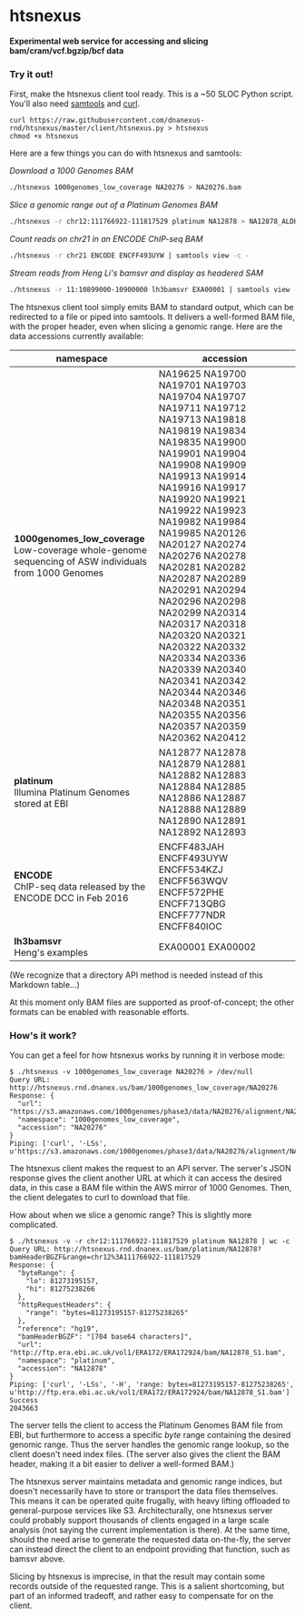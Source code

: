 # htsnexus

**Experimental web service for accessing and slicing bam/cram/vcf.bgzip/bcf data**

### Try it out!

First, make the htsnexus client tool ready. This is a ~50 SLOC Python script. You'll also need [samtools](http://www.htslib.org/) and [curl](https://curl.haxx.se/).

```
curl https://raw.githubusercontent.com/dnanexus-rnd/htsnexus/master/client/htsnexus.py > htsnexus
chmod +x htsnexus
```

Here are a few things you can do with htsnexus and samtools:

*Download a 1000 Genomes BAM*
```bash
./htsnexus 1000genomes_low_coverage NA20276 > NA20276.bam
```

*Slice a genomic range out of a Platinum Genomes BAM*

```bash
./htsnexus -r chr12:111766922-111817529 platinum NA12878 > NA12878_ALDH2.bam
```

*Count reads on chr21 in an ENCODE ChIP-seq BAM*

```bash
./htsnexus -r chr21 ENCODE ENCFF493UYW | samtools view -c -
```

*Stream reads from Heng Li's bamsvr and display as headered SAM*

```bash
./htsnexus -r 11:10899000-10900000 lh3bamsvr EXA00001 | samtools view -h - | less -S
```

The htsnexus client tool simply emits BAM to standard output, which can be redirected to a file or piped into samtools. It delivers a well-formed BAM file, with the proper header, even when slicing a genomic range. Here are the data accessions currently available:

| namespace | accession |
| --- | --- |
| **1000genomes_low_coverage** <br/> Low-coverage whole-genome sequencing of ASW individuals from 1000 Genomes | NA19625 NA19700 NA19701 NA19703 NA19704 NA19707 NA19711 NA19712 NA19713 NA19818 NA19819 NA19834 NA19835 NA19900 NA19901 NA19904 NA19908 NA19909 NA19913 NA19914 NA19916 NA19917 NA19920 NA19921 NA19922 NA19923 NA19982 NA19984 NA19985 NA20126 NA20127 NA20274 NA20276 NA20278 NA20281 NA20282 NA20287 NA20289 NA20291 NA20294 NA20296 NA20298 NA20299 NA20314 NA20317 NA20318 NA20320 NA20321 NA20322 NA20332 NA20334 NA20336 NA20339 NA20340 NA20341 NA20342 NA20344 NA20346 NA20348 NA20351 NA20355 NA20356 NA20357 NA20359 NA20362 NA20412 |
| **platinum** <br/> Illumina Platinum Genomes stored at EBI | NA12877 NA12878 NA12879 NA12881 NA12882 NA12883 NA12884 NA12885 NA12886 NA12887 NA12888 NA12889 NA12890 NA12891 NA12892 NA12893 |
| **ENCODE** <br/> ChIP-seq data released by the ENCODE DCC in Feb 2016 | ENCFF483JAH ENCFF493UYW ENCFF534KZJ ENCFF563WQV ENCFF572PHE ENCFF713QBG ENCFF777NDR ENCFF840IOC |
| **lh3bamsvr** <br/> Heng's examples | EXA00001 EXA00002 |

(We recognize that a directory API method is needed instead of this Markdown table...)

At this moment only BAM files are supported as proof-of-concept; the other formats can be enabled with reasonable efforts.

### How's it work?

You can get a feel for how htsnexus works by running it in verbose mode:

```
$ ./htsnexus -v 1000genomes_low_coverage NA20276 > /dev/null
Query URL: http://htsnexus.rnd.dnanex.us/bam/1000genomes_low_coverage/NA20276
Response: {
  "url": "https://s3.amazonaws.com/1000genomes/phase3/data/NA20276/alignment/NA20276.mapped.ILLUMINA.bwa.ASW.low_coverage.20120522.bam",
  "namespace": "1000genomes_low_coverage",
  "accession": "NA20276"
}
Piping: ['curl', '-LSs', u'https://s3.amazonaws.com/1000genomes/phase3/data/NA20276/alignment/NA20276.mapped.ILLUMINA.bwa.ASW.low_coverage.20120522.bam']
```

The htsnexus client makes the request to an API server. The server's JSON response gives the client another URL at which it can access the desired data, in this case a BAM file within the AWS mirror of 1000 Genomes. Then, the client delegates to curl to download that file.

How about when we slice a genomic range? This is slightly more complicated.

```
$ ./htsnexus -v -r chr12:111766922-111817529 platinum NA12878 | wc -c
Query URL: http://htsnexus.rnd.dnanex.us/bam/platinum/NA12878?bamHeaderBGZF&range=chr12%3A111766922-111817529
Response: {
  "byteRange": {
    "lo": 81273195157,
    "hi": 81275238266
  },
  "httpRequestHeaders": {
    "range": "bytes=81273195157-81275238265"
  },
  "reference": "hg19",
  "bamHeaderBGZF": "[704 base64 characters]",
  "url": "http://ftp.era.ebi.ac.uk/vol1/ERA172/ERA172924/bam/NA12878_S1.bam",
  "namespace": "platinum",
  "accession": "NA12878"
}
Piping: ['curl', '-LSs', '-H', 'range: bytes=81273195157-81275238265', u'http://ftp.era.ebi.ac.uk/vol1/ERA172/ERA172924/bam/NA12878_S1.bam']
Success
2043663
```

The server tells the client to access the Platinum Genomes BAM file from EBI, but furthermore to access a specific *byte* range containing the desired genomic range. Thus the server handles the genomic range lookup, so the client doesn't need index files. (The server also gives the client the BAM header, making it a bit easier to deliver a well-formed BAM.)

The htsnexus server maintains metadata and genomic range indices, but doesn't necessarily have to store or transport the data files themselves. This means it can be operated quite frugally, with heavy lifting offloaded to general-purpose services like S3. Architecturally, one htsnexus server could probably support thousands of clients engaged in a large scale analysis (not saying the current implementation is there). At the same time, should the need arise to generate the requested data on-the-fly, the server can instead direct the client to an endpoint providing that function, such as bamsvr above.

Slicing by htsnexus is imprecise, in that the result may contain some records outside of the requested range. This is a salient shortcoming, but part of an informed tradeoff, and rather easy to compensate for on the client.
